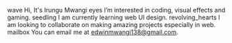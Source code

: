 wave Hi, It's Irungu Mwangi
eyes I’m interested in coding, visual effects and gaming.
seedling I am currently learning web UI design.
revolving_hearts I am looking to collaborate on making amazing projects especially in web.
mailbox You can email me at edwinmwangi138@gmail.com.

